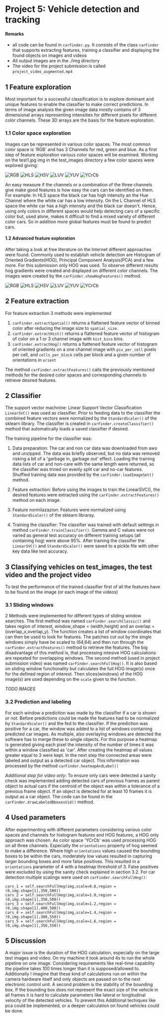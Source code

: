 # Project 5: Vehicle detection and tracking

#### Remarks
* all code can be found in ```carFinder.py```. It consists of the class ```carFinder``` that supports extracting features, training a classifier and displaying the found objects on images and videos
* All output images are in the ./img directory 
* The video for the project submission is called ```project_video_augmented.mp4```


## 1 Feature exploration
Most important for a successful classification is to explore dominant and unique features to enable the classifier to make correct predictions. In terms of image analysis the given image data mostly contains of 3 dimensional arrays representing intensities for different pixels for different color channels.
These 3D arrays are the basis for the feature exploration.

### 1.1 Color space exploration
Images can be represented in various color spaces. The most common color space is 'RGB' and has 3 Channels for red, green and blue. As a first step of feature exploration various color spaces will be examined.
Working on the test1.jpg img in the test_images directory a few color spaces were explored giving:

![RGB](img/color_spaces/RGB.jpg "RGB Channels and Combined")
![HLS](img/color_spaces/HLS.jpg "HLS Channels and Combined")
![HSV](img/color_spaces/HSV.jpg "HSV Channels and Combined")
![LUV](img/color_spaces/LUV.jpg "LUV Channels and Combined")
![YUV](img/color_spaces/YUV.jpg "LUV Channels and Combined")
![YCrCb](img/color_spaces/YCrCb.jpg "YCrCb Channels and Combined")

An easy measure if the channels or a combination of the three channels give make good features is how easy the cars can be identified on them. For example: In HLS space the black car has high intensity an the Hue Channel where the white car has a low intensity. On the L Channel of HLS space the white car has a high intensity and the black car doesn't. Hence, using only colors in different spaces would help detecting cars of a specific color but, used alone, makes it difficult to find a mixed variety of different color cars.
So in addition more global features must be found to predict cars.

#### 1.2 Advanced feature exploration
After taking a look at free literature on the Internet different approaches were found.
Commonly used to establish vehicle detection are Histogram of Oriented Gradients(HOG), Principal Component Analysis(PCA) and a few more. For this submission only HOG was used.
To observe different results hog gradients were created and displayed on different color channels. The images were created by the ```carFinder.showHogFeatures()``` method.

![RGB](img/hog_images/RGB.jpg "RGB Channels and Combined")
![HLS](img/hog_images/HLS.jpg "HLS Channels and Combined")
![HSV](img/hog_images/HSV.jpg "HSV Channels and Combined")
![LUV](img/hog_images/LUV.jpg "LUV Channels and Combined")
![YUV](img/hog_images/YUV.jpg "LUV Channels and Combined")
![YCrCb](img/hog_images/YCrCb.jpg "YCrCb Channels and Combined")

## 2 Feature extraction
For feature extraction 3 methods were implemented
1. ```carFinder.extractSpatial()``` returns a flattened feature vector of binned color after reducing the image size to ```spatial_size```.
2. ```carFinder.extractHist()``` returns a flattened feature vector of histogram of color on a 1 or 3 channel image with ```hist_bins``` bins.
3. ```carFinder.extractHog()``` returns a flattened feature vector of histogram of oriented gradients on a one channel image with ```pix_per_cell``` pixels per cell, and ```cells_per_block``` cells per block and a given number of orientations in ```orient```

The method ```carFinder.extractFeatures()``` calls the previously mentioned methods for the desired color spaces and corresponding channels to retrieve desired features.

## 2 Classifier

The support vector machnine: Linear Support Vector Classification ```LinearSVC()``` was used as classifier.
Prior to feeding data to the classifier the combined feature vectors were normalized by the ```StandardScaler()``` of the sklearn library.
The classifier is created in ```carFinder.createClassifier()``` method that automatically loads a saved classifier if desired. 


The training pipeline for the classifier was:

1. Data preparation:
The car and non car data was downloaded from aws and unzipped.
The data was briefly observed, but no data was removed risking a bit of a 'garbage in, garbage out' effect.
Loading the training data lists of car and non-care with the same length were returned, so the classifier was trined on evenly split car and no-car features. Shuffled training data was provided by the ```carFinder.loadImageSet()``` method.

2. Feature extraction:
Before using the images to train the LinearSVC(), the desired features were extracted using the ```carFinder.extractFeatures()``` method on each image.

3. Feature normilazazion:
Features were normalized using ```StandardScaler()``` of the sklearn libraray.

4. Training the classifier:
The classifier was trained with default settings in method ```carFinder.trainClassifier()```. Gamma and C values were not varied as general test accuracy on different training setups (all containing hog) were above 95%.
After training the classifier the ```LinearSVC()``` and ```StandardScaler()``` were saved to a pickle file with other key data like test accuracy.

## 3 Classifying vehicles on test_images, the test video and the project video
To test the performance of the trained classifier first of all the features have to be found on the image (or each image of the videos)

### 3.1 Sliding windows
2 Methods were implemented for different types of sliding window searches.
The first method was named ```carFinder.searchClassic()``` and takes region of interest, window_shape = (width,height) and an overlap = (overlap_x,overlap_y). The function creates a list of window coordinates that can then be used to look for features. The patches cut out by the single windows simply have be scaled to (64,64) and then run through the ```carFinder.extractFeatures()``` method to retrieve the features. The big disadvantage of this method is, that processing intesive HOG calculations are repeated for overlapping windows.
The second method (used in project submission video) was named ```carFinder.searchFullHog()```. It is also based on sliding window functionality but calculates the full HOG image(s) once for the defined region of interest. Then slices(windows) of the HOG image(s) are used depending on the ```scale``` given to the function.

*TODO IMAGES*

### 3.2 Prediction and labeling
For each window a prediction was made by the classifier if a car is shown or not. Before predictions could be made the features had to be normalized by ```StandardScaler()``` and the fed to the classifier. If the prediction was positive for a car, the window was added to a list of windows containing predicted car images.
As multiple, also overlaying windows are detected the software has to merge these to single objects. For this purpose a heatmap is generated giving each pixel the intensity of the number of times it was within a window classified as 'car'. After creating the heatmap all values greater equal to 3 were kept. In the next step the connected areas were labeled and output as a detected car object. This information was processed by the method ```carFinder.heatmapAndLabel()```


*Additional step for video only*: To ensure only cars were detected a sanity check was implemented adding detected cars of previous frames as parent object to actual cars if the centroid of the object was within a tolerance of a previous frame object. If an object is detected for at least 10 frames it is output as a car object. The code can be found in the ```carFinder.drawLabeledBboxesVid()``` method.

## 4 Used parameters
After experimenting with different parameters considering various color spaces and channels for histogram features and HOG features, a HOG only approach was chosen. As color space 'YCrCb' was used processing HOG on all three channels. Especially the ```orientations``` property of hog seemed to make a difference. Where high ```orientations``` values caused the bounding boxes to be within the cars, moderately low values resulted in capturing larger bounding boxes and more false positives. This resulted in a  ```orientations``` parameter of 4 with a heatmap threshold of 3. False positives were excluded by using the sanity check explained in section 3.2.
For car detection multiple scalings were used on ```carFinder.searchFullHog()```:
```
cars_1 = self.searchFullHog(img,scale=0.8,region = (0,img.shape[1],350,500))
cars_2 = self.searchFullHog(img,scale=1.0,region = (0,img.shape[1],350,500))
cars_3 = self.searchFullHog(img,scale=1.2,region = (0,img.shape[1],400,500))
cars_4 = self.searchFullHog(img,scale=1.4,region = (0,img.shape[1],300,550))
cars_5 = self.searchFullHog(img,scale=1.6,region = (0,img.shape[1],350,550))
```

## 5 Discussion
A major issue is the duration of the HOG calculation, especially on the large test images and video. On my machine it took around 4s to run the whole pipeline on one image. Considering requirements like real-time capability the pipeline takes 100 times longer than it is supposed/allowed to. Additionally I imagine that these kind of calculations run on within the camera hardware itself and only objects are passed on to the next electronic control unit. 
A second problem is the stability of the bounding box. If the bounding box does not represent the exact size of the vehicle in all frames it is hard to calculate parameters like lateral or longitudinal velocity of the detected vehicles. To prevent this Additional techiques like pca could be implemented, or a deeper calculation on found vehicles could be done.